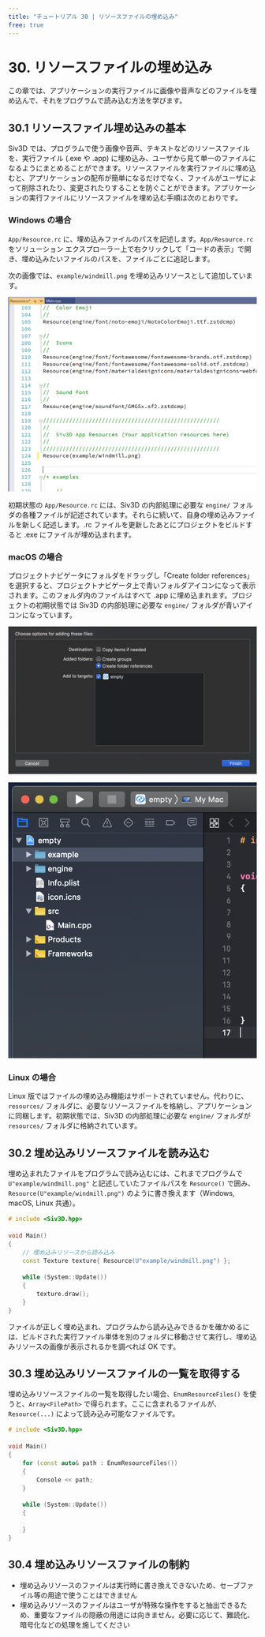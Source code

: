```yaml
---
title: "チュートリアル 30 | リソースファイルの埋め込み"
free: true
---
```


# 30. リソースファイルの埋め込み
この章では、アプリケーションの実行ファイルに画像や音声などのファイルを埋め込んで、それをプログラムで読み込む方法を学びます。

## 30.1 リソースファイル埋め込みの基本
Siv3D では、プログラムで使う画像や音声、テキストなどのリソースファイルを、実行ファイル (.exe や .app) に埋め込み、ユーザから見て単一のファイルになるようにまとめることができます。リソースファイルを実行ファイルに埋め込むと、アプリケーションの配布が簡単になるだけでなく、ファイルがユーザによって削除されたり、変更されたりすることを防ぐことができます。アプリケーションの実行ファイルにリソースファイルを埋め込む手順は次のとおりです。

### Windows の場合
`App/Resource.rc` に、埋め込みファイルのパスを記述します。`App/Resource.rc` をソリューション エクスプローラー上で右クリックして「コードの表示」で開き、埋め込みたいファイルのパスを、ファイルごとに追記します。

次の画像では、`example/windmill.png` を埋め込みリソースとして追加しています。

![](/images/doc_v6/tutorial/30/1a.png)

初期状態の `App/Resource.rc` には、Siv3D の内部処理に必要な `engine/` フォルダの各種ファイルが記述されています。それらに続いて、自身の埋め込みファイルを新しく記述します。.rc ファイルを更新したあとにプロジェクトをビルドすると .exe にファイルが埋め込まれます。

### macOS の場合
プロジェクトナビゲータにフォルダをドラッグし「Create folder references」を選択すると、プロジェクトナビゲータ上で青いフォルダアイコンになって表示されます。このフォルダ内のファイルはすべて .app に埋め込まれます。プロジェクトの初期状態では Siv3D の内部処理に必要な `engine/` フォルダが青いアイコンになっています。

![](/images/doc_v6/tutorial/30/1b.png)

![](/images/doc_v6/tutorial/30/1c.png)

### Linux の場合
Linux 版ではファイルの埋め込み機能はサポートされていません。代わりに、`resources/` フォルダに、必要なリソースファイルを格納し、アプリケーションに同梱します。初期状態では、Siv3D の内部処理に必要な `engine/` フォルダが `resources/` フォルダに格納されています。


## 30.2 埋め込みリソースファイルを読み込む
埋め込まれたファイルをプログラムで読み込むには、これまでプログラムで `U"example/windmill.png"` と記述していたファイルパスを `Resource()` で囲み、`Resource(U"example/windmill.png")` のように書き換えます（Windows, macOS, Linux 共通）。

```cpp
# include <Siv3D.hpp>

void Main()
{
	// 埋め込みリソースから読み込み
	const Texture texture{ Resource(U"example/windmill.png") };

	while (System::Update())
	{
		texture.draw();
	}
}
```

ファイルが正しく埋め込まれ、プログラムから読み込みできるかを確かめるには、ビルドされた実行ファイル単体を別のフォルダに移動させて実行し、埋め込みリソースの画像が表示されるかを調べれば OK です。


## 30.3 埋め込みリソースファイルの一覧を取得する
埋め込みリソースファイルの一覧を取得したい場合、`EnumResourceFiles()` を使うと、`Array<FilePath>` で得られます。ここに含まれるファイルが、`Resource(...)` によって読み込み可能なファイルです。

```cpp
# include <Siv3D.hpp>

void Main()
{
	for (const auto& path : EnumResourceFiles())
	{
		Console << path;
	}

	while (System::Update())
	{

	}
}
```


## 30.4 埋め込みリソースファイルの制約
- 埋め込みリソースのファイルは実行時に書き換えできないため、セーブファイル等の用途で使うことはできません
- 埋め込みリソースのファイルはユーザが特殊な操作をすると抽出できるため、重要なファイルの隠蔽の用途には向きません。必要に応じて、難読化、暗号化などの処理を施してください
